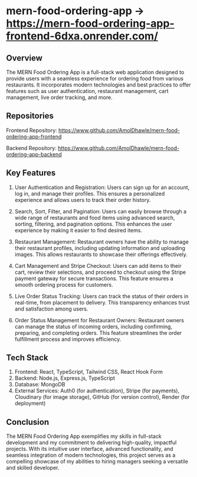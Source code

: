 # mern-food-ordering-app   ->    https://mern-food-ordering-app-frontend-6dxa.onrender.com/

## Overview
The MERN Food Ordering App is a full-stack web application designed to provide users with a seamless experience for ordering food from various restaurants. It incorporates modern technologies and best practices to offer features such as user authentication, restaurant management, cart management, live order tracking, and more.

## Repositories
Frontend Repository: https://www.github.com/AmolDhawle/mern-food-ordering-app-frontend

Backend Repository: https://www.github.com/AmolDhawle/mern-food-ordering-app-backend

## Key Features
1. User Authentication and Registration: Users can sign up for an account, log in, and manage their profiles. This ensures a personalized experience and allows users to track their order history.
   
2. Search, Sort, Filter, and Pagination: Users can easily browse through a wide range of restaurants and food items using advanced search, sorting, filtering, and pagination options. This enhances the user experience by making it easier to find desired items.
   
3. Restaurant Management: Restaurant owners have the ability to manage their restaurant profiles, including updating information and uploading images. This allows restaurants to showcase their offerings effectively.

4. Cart Management and Stripe Checkout: Users can add items to their cart, review their selections, and proceed to checkout using the Stripe payment gateway for secure transactions. This feature ensures a smooth ordering process for customers.
   
5. Live Order Status Tracking: Users can track the status of their orders in real-time, from placement to delivery. This transparency enhances trust and satisfaction among users.
    
6. Order Status Management for Restaurant Owners: Restaurant owners can manage the status of incoming orders, including confirming, preparing, and completing orders. This feature streamlines the order fulfillment process and improves efficiency.
   
## Tech Stack
1. Frontend: React, TypeScript, Tailwind CSS, React Hook Form
2. Backend: Node.js, Express.js, TypeScript
3. Database: MongoDB
4. External Services: Auth0 (for authentication), Stripe (for payments), Cloudinary (for image storage), GitHub (for version control), Render (for deployment)

## Conclusion
The MERN Food Ordering App exemplifies my skills in full-stack development and my commitment to delivering high-quality, impactful projects. With its intuitive user interface, advanced functionality, and seamless integration of modern technologies, this project serves as a compelling showcase of my abilities to hiring managers seeking a versatile and skilled developer.
